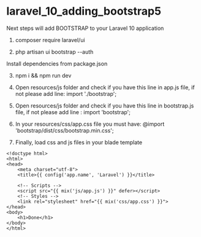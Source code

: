 # laravel_10_adding_bootstrap5

Next steps will add BOOTSTRAP to your Laravel 10 application

1. composer require laravel/ui

2. php artisan ui bootstrap --auth

Install dependencies from package.json

3. npm i && npm run dev

4. Open resources/js folder and check if you have this line in app.js file, if not please add line:
import './bootstrap';

5. Open resources/js folder and check if you have this line in bootstrap.js file, if not please add line :
import 'bootstrap';

6. In your resources/css/app.css file you must have:
@import 'bootstrap/dist/css/bootstrap.min.css';

7. Finally, load css and js files in your blade template
```
<!doctype html>
<html>
<head>
    <meta charset="utf-8">
    <title>{{ config('app.name', 'Laravel') }}</title>

    <!-- Scripts -->
    <script src="{{ mix('js/app.js') }}" defer></script>
    <!-- Styles -->
    <link rel="stylesheet" href="{{ mix('css/app.css') }}">
</head>
<body>
    <h1>Done</h1>
</body>
</html>
```

